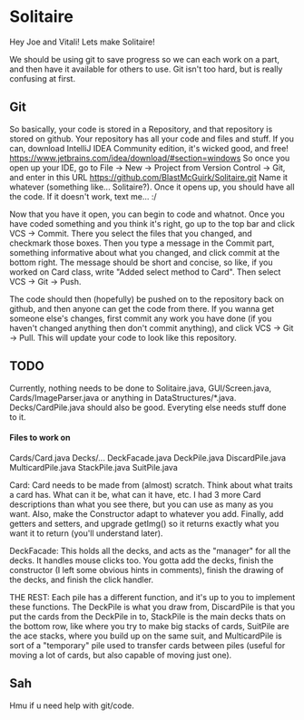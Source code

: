 # Solitaire

Hey Joe and Vitali! Lets make Solitaire!

We should be using git to save progress so we can each work on a part, and then have it available for others to use. Git isn't too hard, but is really confusing at first.

## Git

So basically, your code is stored in a Repository, and that repository is stored on github. Your repository has all your code and files and stuff. If you can, download IntelliJ IDEA Community edition, it's wicked good, and free! https://www.jetbrains.com/idea/download/#section=windows So once you open up your IDE, go to File -> New -> Project from Version Control -> Git, and enter in this URL https://github.com/BlastMcGuirk/Solitaire.git Name it whatever (something like... Solitaire?). Once it opens up, you should have all the code. If it doesn't work, text me... :/

Now that you have it open, you can begin to code and whatnot. Once you have coded something and you think it's right, go up to the top bar and click VCS -> Commit. There you select the files that you changed, and checkmark those boxes. Then you type a message in the Commit part, something informative about what you changed, and click commit at the bottom right. The message should be short and concise, so like, if you worked on Card class, write "Added select method to Card". Then select VCS -> Git -> Push.

The code should then (hopefully) be pushed on to the repository back on github, and then anyone can get the code from there. If you wanna get someone else's changes, first commit any work you have done (if you haven't changed anything then don't commit anything), and click VCS -> Git -> Pull. This will update your code to look like this repository.

## TODO

Currently, nothing needs to be done to Solitaire.java, GUI/Screen.java, Cards/ImageParser.java or anything in DataStructures/\*.java. Decks/CardPile.java should also be good. Everyting else needs stuff done to it.

#### Files to work on
Cards/Card.java
Decks/...
  DeckFacade.java
  DeckPile.java
  DiscardPile.java
  MulticardPile.java
  StackPile.java
  SuitPile.java

Card:
  Card needs to be made from (almost) scratch. Think about what traits a card has. What can it be, what can it have, etc. I had 3 more Card descriptions than what you see there, but you can use as many as you want. Also, make the Constructor adapt to whatever you add. Finally, add getters and setters, and upgrade getImg() so it returns exactly what you want it to return (you'll understand later).

DeckFacade:
  This holds all the decks, and acts as the "manager" for all the decks. It handles mouse clicks too. You gotta add the decks, finish the constructor (I left some obvious hints in comments), finish the drawing of the decks, and finish the click handler.
  
THE REST:
  Each pile has a different function, and it's up to you to implement these functions. The DeckPile is what you draw from, DiscardPile is that you put the cards from the DeckPile in to, StackPile is the main decks thats on the bottom row, like where you try to make big stacks of cards, SuitPile are the ace stacks, where you build up on the same suit, and MulticardPile is sort of a "temporary" pile used to transfer cards between piles (useful for moving a lot of cards, but also capable of moving just one).
  
## Sah

Hmu if u need help with git/code.

